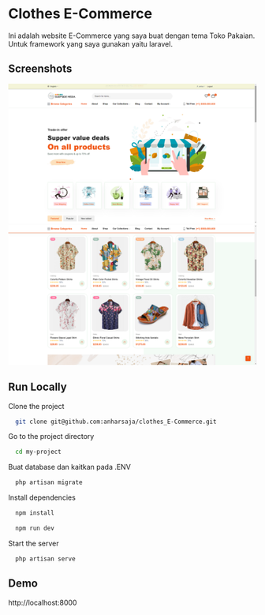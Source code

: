
# Clothes E-Commerce

Ini adalah website E-Commerce yang saya buat dengan tema Toko Pakaian. Untuk framework yang saya gunakan yaitu laravel.


## Screenshots

![App Screenshot](./public/assets/imgs/ss2.png)
![App Screenshot](./public/assets/imgs/ss.png)


## Run Locally

Clone the project

```bash
  git clone git@github.com:anharsaja/clothes_E-Commerce.git
```

Go to the project directory

```bash
  cd my-project
```

Buat database dan kaitkan pada .ENV
```SQL
  php artisan migrate
```

Install dependencies

```bash
  npm install
```
```bash
  npm run dev
```

Start the server

```bash
  php artisan serve
```



## Demo

http://localhost:8000
